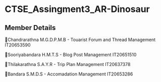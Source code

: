 # CTSE_Assingment3_AR-Dinosaur

## Member Details

📌Chandrarathna M.G.D.P.M.B - Touarist Forum and Thread Management
IT20653590

📌Sooriyabandara H.M.T.S - Blog Post Management
IT20651510

📌Thilakarathna S.A.Y.R - Trip Plan Management
IT20637378

📌Bandara S.M.D.S - Accomadation Management
IT20653286






